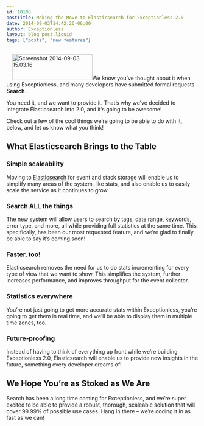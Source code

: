 ```yaml
---
id: 10108
postTitle: Making the Move to Elasticsearch for Exceptionless 2.0
date: 2014-09-03T14:42:26-06:00
author: Exceptionless
layout: blog_post.liquid
tags: ["posts", "new features"]
---
```

<img loading="lazy" class="alignright size-full wp-image-10110" style="margin-left: 15px;" src="http://exceptionless.com/assets/Screenshot-2014-09-03-15.03.16.png" alt="Screenshot 2014-09-03 15.03.16" width="211" height="68" data-id="10110" />We know you&#8217;ve thought about it when using Exceptionless, and many developers have submitted formal requests. **Search**.

You need it, and we want to provide it. That&#8217;s why we&#8217;ve decided to integrate Elasticsearch into 2.0, and it&#8217;s going to be awesome!

Check out a few of the cool things we&#8217;re going to be able to do with it, below, and let us know what you think!<!--more-->

## What Elasticsearch Brings to the Table

### Simple scaleability

Moving to <a title="Elasticsearch" href="http://www.elasticsearch.org/" target="_blank">Elasticsearch</a> for event and stack storage will enable us to simplify many areas of the system, like stats, and also enable us to easily scale the service as it continues to grow.

### Search ALL the things

The new system will allow users to search by tags, date range, keywords, error type, and more, all while providing full statistics at the same time. This, specifically, has been our most requested feature, and we&#8217;re glad to finally be able to say it&#8217;s coming soon!

### Faster, too!

Elasticsearch removes the need for us to do stats incrementing for every type of view that we want to show. This simplifies the system, further increases performance, and improves throughput for the event collector.

### Statistics everywhere

You&#8217;re not just going to get more accurate stats within Exceptionless, you&#8217;re going to get them in real time, and we&#8217;ll be able to display them in multiple time zones, too.

### Future-proofing

Instead of having to think of everything up front while we&#8217;re building Exceptionless 2.0, Elasticsearch will enable us to provide new insights in the future, something every developer dreams of!

## We Hope You&#8217;re as Stoked as We Are

Search has been a long time coming for Exceptionless, and we&#8217;re super excited to be able to provide a robust, thorough, scaleable solution that will cover 99.99% of possible use cases. Hang in there &#8211; we&#8217;re coding it in as fast as we can!
